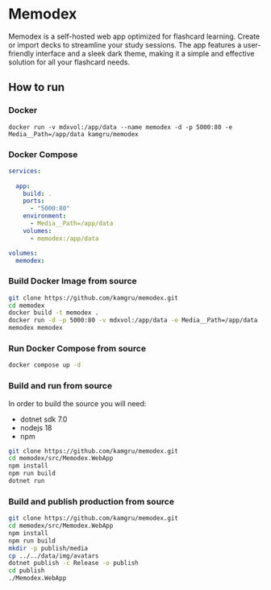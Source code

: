 # Memodex

Memodex is a self-hosted web app optimized for flashcard learning. Create or
import decks to streamline your study sessions. The app features a
user-friendly
interface and a sleek dark theme, making it a simple and effective solution for
all your flashcard needs.

## How to run

### Docker

`docker run -v mdxvol:/app/data --name memodex -d -p 5000:80 -e
Media__Path=/app/data kamgru/memodex`

### Docker Compose

```yaml
services:
  
  app:
    build: .
    ports:
      - "5000:80"
    environment:
      - Media__Path=/app/data
    volumes:
      - memodex:/app/data

volumes:
  memodex:
```

### Build Docker Image from source

```bash
git clone https://github.com/kamgru/memodex.git
cd memodex
docker build -t memodex .
docker run -d -p 5000:80 -v mdxvol:/app/data -e Media__Path=/app/data --name 
memodex memodex
```

### Run Docker Compose from source

```bash
docker compose up -d
```

### Build and run from source

In order to build the source you will need:

- dotnet sdk 7.0
- nodejs 18
- npm

```bash
git clone https://github.com/kamgru/memodex.git
cd memodex/src/Memodex.WebApp
npm install
npm run build
dotnet run
```

### Build and publish production from source

```bash
git clone https://github.com/kamgru/memodex.git
cd memodex/src/Memodex.WebApp
npm install
npm run build
mkdir -p publish/media
cp ../../data/img/avatars
dotnet publish -c Release -o publish
cd publish
./Memodex.WebApp
```

